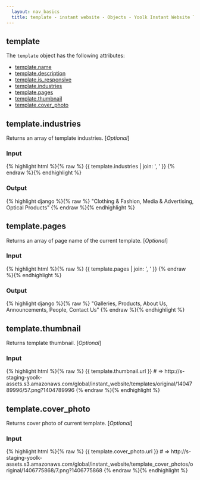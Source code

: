 ```yaml
---
  layout: nav_basics
  title: template - instant website - Objects - Yoolk Instant Website Themes
---
```


<h2 class="section-title">template</h2>

The <code>template</code> object has the following attributes:

<div class="panel">
  <div class="panel-body">
    <ul>
      <li>
        <a href="#name">template.name</a>
      </li>
      <li>
        <a href="#description">template.description</a>
      </li>
      <li>
        <a href="#is_responsive">template.is_responsive</a>
      </li>
      <li>
        <a href="#industries">template.industries</a>
      </li>
      <li>
        <a href="#pages">template.pages</a>
      </li>
      <li>
        <a href="#thumbnail">template.thumbnail</a>
      </li>
      <li>
        <a href="#cover_photo">template.cover_photo</a>
      </li>
    </ul>
  </div>
</div>

<h2 class="tags" id="photos">template.industries</h2>

Returns an array of template industries. [*Optional*]

<div class="panel">
  <div class="panel-header">
    <h3>Input</h3>
  </div>
  <div class="panel-body">
{% highlight html %}{% raw %}
 {{ template.industries | join: ', ' }}
{% endraw %}{% endhighlight %}
  </div>
</div>

<div class="panel">
  <div class="panel-header">
    <h3>Output</h3>
  </div>
  <div class="panel-body">
{% highlight django %}{% raw %}
 "Clothing & Fashion, Media & Advertising, Optical Products"
{% endraw %}{% endhighlight %}
  </div>
</div>

<h2 class="tags" id="photos">template.pages</h2>

Returns an array of page name of the current template. [*Optional*]

<div class="panel">
  <div class="panel-header">
    <h3>Input</h3>
  </div>
  <div class="panel-body">
{% highlight html %}{% raw %}
{{ template.pages | join: ', ' }}
{% endraw %}{% endhighlight %}
  </div>
</div>

<div class="panel">
  <div class="panel-header">
    <h3>Output</h3>
  </div>
  <div class="panel-body">
{% highlight django %}{% raw %}
"Galleries, Products, About Us, Announcements, People, Contact Us"
{% endraw %}{% endhighlight %}
  </div>
</div>

<h2 class="tags" id="photos">template.thumbnail</h2>

Returns template thumbnail. [*Optional*]

<div class="panel">
  <div class="panel-header">
    <h3>Input</h3>
  </div>
  <div class="panel-body">
{% highlight html %}{% raw %}
{{ template.thumbnail.url }}
# => http://s-staging-yoolk-assets.s3.amazonaws.com/global/instant_website/templates/original/1404789996/57.png?1404789996
{% endraw %}{% endhighlight %}
  </div>
</div>

<h2 class="tags" id="photos">template.cover_photo</h2>

Returns cover photo of current template. [*Optional*]

<div class="panel">
  <div class="panel-header">
    <h3>Input</h3>
  </div>
  <div class="panel-body">
{% highlight html %}{% raw %}
{{ template.cover_photo.url }}
# => http://s-staging-yoolk-assets.s3.amazonaws.com/global/instant_website/template_cover_photos/original/1406775868/7.png?1406775868
{% endraw %}{% endhighlight %}
  </div>
</div>